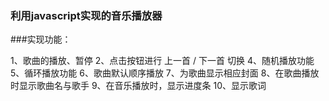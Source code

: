### 利用javascript实现的音乐播放器

###实现功能：

1、歌曲的播放、暂停
2、点击按钮进行 上一首 / 下一首 切换
4、随机播放功能
5、循环播放功能
6、歌曲默认顺序播放
7、为歌曲显示相应封面
8、在歌曲播放时显示歌曲名与歌手
9、在音乐播放时，显示进度条
10、显示歌词